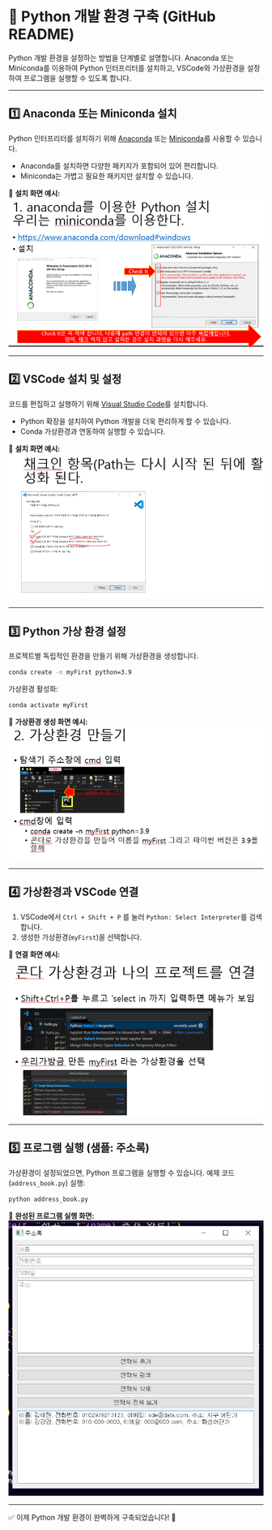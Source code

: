 # 🐍 Python 개발 환경 구축 (GitHub README)

Python 개발 환경을 설정하는 방법을 단계별로 설명합니다. Anaconda 또는 Miniconda를 이용하여 Python 인터프리터를 설치하고, VSCode와 가상환경을 설정하여 프로그램을 실행할 수 있도록 합니다.

---

## 1️⃣ Anaconda 또는 Miniconda 설치

Python 인터프리터를 설치하기 위해 [Anaconda](https://www.anaconda.com/) 또는 [Miniconda](https://docs.conda.io/en/latest/miniconda.html)를 사용할 수 있습니다.

- Anaconda를 설치하면 다양한 패키지가 포함되어 있어 편리합니다.
- Miniconda는 가볍고 필요한 패키지만 설치할 수 있습니다.

📌 **설치 화면 예시:**  
![Anaconda 설치](image/pythons.PNG)

---

## 2️⃣ VSCode 설치 및 설정

코드를 편집하고 실행하기 위해 [Visual Studio Code](https://code.visualstudio.com/)를 설치합니다. 

- Python 확장을 설치하여 Python 개발을 더욱 편리하게 할 수 있습니다.
- Conda 가상환경과 연동하여 실행할 수 있습니다.

📌 **설치 화면 예시:**  
![VSCode 설치](image/vscode.PNG)

---

## 3️⃣ Python 가상 환경 설정

프로젝트별 독립적인 환경을 만들기 위해 가상환경을 생성합니다.

```bash
conda create -n myFirst python=3.9
```

가상환경 활성화:

```bash
conda activate myFirst
```

📌 **가상환경 생성 화면 예시:**  
![가상환경 만들기](image/vm.PNG)

---

## 4️⃣ 가상환경과 VSCode 연결

1. VSCode에서 `Ctrl + Shift + P` 를 눌러 `Python: Select Interpreter`를 검색합니다.
2. 생성한 가상환경(`myFirst`)을 선택합니다.

📌 **연결 화면 예시:**  
![VSCode 가상환경 연결](image/cen.PNG)

---

## 5️⃣ 프로그램 실행 (샘플: 주소록)

가상환경이 설정되었으면, Python 프로그램을 실행할 수 있습니다.
예제 코드 (`address_book.py`) 실행:

```bash
python address_book.py
```

📌 **완성된 프로그램 실행 화면:**  
![완성된 프로그램 실행](image/fin.png)

---

✅ 이제 Python 개발 환경이 완벽하게 구축되었습니다! 🚀
